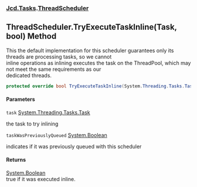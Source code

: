 ### [Jcd.Tasks](Jcd.Tasks.md 'Jcd.Tasks').[ThreadScheduler](Jcd.Tasks.ThreadScheduler.md 'Jcd.Tasks.ThreadScheduler')

## ThreadScheduler.TryExecuteTaskInline(Task, bool) Method

This the default implementation for this scheduler guarantees only its threads are processing tasks, so we cannot  
inline operations as inlining executes the task on the ThreadPool, which may not meet the same requirements as our  
dedicated threads.

```csharp
protected override bool TryExecuteTaskInline(System.Threading.Tasks.Task task, bool taskWasPreviouslyQueued);
```
#### Parameters

<a name='Jcd.Tasks.ThreadScheduler.TryExecuteTaskInline(System.Threading.Tasks.Task,bool).task'></a>

`task` [System.Threading.Tasks.Task](https://docs.microsoft.com/en-us/dotnet/api/System.Threading.Tasks.Task 'System.Threading.Tasks.Task')

the task to try inlining

<a name='Jcd.Tasks.ThreadScheduler.TryExecuteTaskInline(System.Threading.Tasks.Task,bool).taskWasPreviouslyQueued'></a>

`taskWasPreviouslyQueued` [System.Boolean](https://docs.microsoft.com/en-us/dotnet/api/System.Boolean 'System.Boolean')

indicates if it was previously queued with this scheduler

#### Returns
[System.Boolean](https://docs.microsoft.com/en-us/dotnet/api/System.Boolean 'System.Boolean')  
true if it was executed inline.